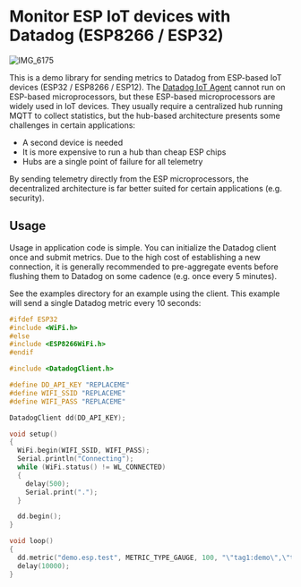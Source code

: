 # Monitor ESP IoT devices with Datadog (ESP8266 / ESP32)

![IMG_6175](https://user-images.githubusercontent.com/717862/202780328-f13bdd41-2c79-4e0c-ac54-f5ceabed8b2b.jpg)

This is a demo library for sending metrics to Datadog from ESP-based IoT devices (ESP32 / ESP8266 / ESP12). The [Datadog IoT Agent](https://docs.datadoghq.com/agent/iot/?tab=deb) cannot run on ESP-based microprocessors, but these ESP-based microprocessors are widely used in IoT devices. They usually require a centralized hub running MQTT to collect statistics, but the hub-based architecture presents some challenges in certain applications:

* A second device is needed
* It is more expensive to run a hub than cheap ESP chips
* Hubs are a single point of failure for all telemetry

By sending telemetry directly from the ESP microprocessors, the decentralized architecture is far better suited for certain applications (e.g. security).

## Usage

Usage in application code is simple. You can initialize the Datadog client once and submit metrics. Due to the high cost of establishing a new connection, it is generally recommended to pre-aggregate events before flushing them to Datadog on some cadence (e.g. once every 5 minutes).

See the examples directory for an example using the client. This example will send a single Datadog metric every 10 seconds:

```cpp
#ifdef ESP32
#include <WiFi.h>
#else
#include <ESP8266WiFi.h>
#endif

#include <DatadogClient.h>

#define DD_API_KEY "REPLACEME"
#define WIFI_SSID "REPLACEME"
#define WIFI_PASS "REPLACEME"

DatadogClient dd(DD_API_KEY);

void setup()
{
  WiFi.begin(WIFI_SSID, WIFI_PASS);
  Serial.println("Connecting");
  while (WiFi.status() != WL_CONNECTED)
  {
    delay(500);
    Serial.print(".");
  }

  dd.begin();
}

void loop()
{
  dd.metric("demo.esp.test", METRIC_TYPE_GAUGE, 100, "\"tag1:demo\",\"tag2:demo2\"");
  delay(10000);
}
```
